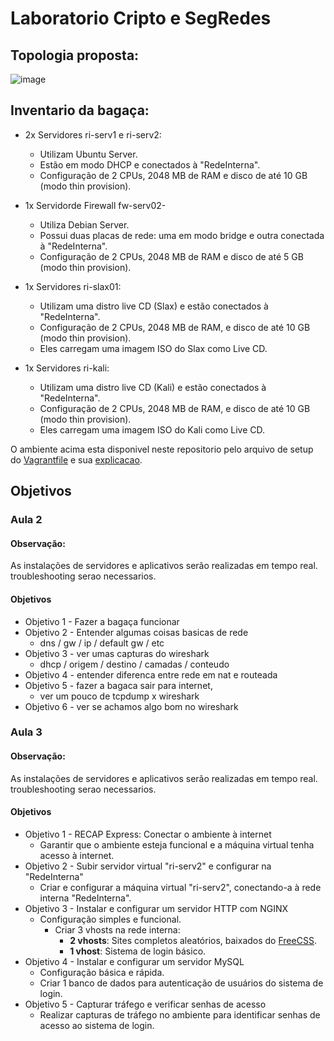# Laboratorio Cripto e SegRedes

## Topologia proposta:


![image](https://github.com/user-attachments/assets/b9e8eaf9-08f3-473d-af7f-0d912504aa99)


## Inventario da bagaça:

- 2x Servidores ri-serv1 e ri-serv2:
     - Utilizam Ubuntu Server.
     - Estão em modo DHCP e conectados à "RedeInterna".
     - Configuração de 2 CPUs, 2048 MB de RAM e disco de até 10 GB (modo thin provision).

- 1x Servidorde Firewall fw-serv02-
     - Utiliza Debian Server.
     - Possui duas placas de rede: uma em modo bridge e outra conectada à "RedeInterna".
     -  Configuração de 2 CPUs, 2048 MB de RAM e disco de até 5 GB (modo thin provision).

- 1x Servidores ri-slax01:
     - Utilizam uma distro live CD (Slax) e estão conectados à "RedeInterna".
     - Configuração de 2 CPUs, 2048 MB de RAM, e disco de até 10 GB (modo thin provision).
     - Eles carregam uma imagem ISO do Slax como Live CD.

- 1x Servidores ri-kali:
     - Utilizam uma distro live CD (Kali) e estão conectados à "RedeInterna".
     - Configuração de 2 CPUs, 2048 MB de RAM, e disco de até 10 GB (modo thin provision).
     - Eles carregam uma imagem ISO do Kali como Live CD.

O ambiente acima esta disponivel neste repositorio pelo arquivo de setup do [Vagrantfile](https://raw.githubusercontent.com/charles-josiah/Aulas/refs/heads/master/2024-Lab-Cripto-e-SegRedes/Vagrantfile) e sua [explicacao](https://github.com/charles-josiah/Aulas/blob/master/2024-Lab-Cripto-e-SegRedes/vagrantfile.md).


## Objetivos 

### Aula 2
#### Observação:
As instalações de servidores e aplicativos serão realizadas em tempo real. troubleshooting serao necessarios.
#### Objetivos
- Objetivo 1 - Fazer a bagaça funcionar
- Objetivo 2 - Entender algumas coisas basicas de rede
    - dns / gw / ip / default gw / etc
- Objetivo 3 - ver umas capturas do wireshark
    - dhcp / origem / destino / camadas / conteudo
- Objetivo 4 - entender diferenca entre rede em nat e routeada
- Objetivo 5 - fazer a bagaca sair para internet, 
    - ver um pouco de tcpdump x wireshark
- Objetivo 6 - ver se achamos algo bom no wireshark
### Aula 3
#### Observação:
As instalações de servidores e aplicativos serão realizadas em tempo real. troubleshooting serao necessarios.
#### Objetivos
- Objetivo 1 - RECAP Express: Conectar o ambiente à internet
  - Garantir que o ambiente esteja funcional e a máquina virtual tenha acesso à internet.
- Objetivo 2 - Subir servidor virtual "ri-serv2" e configurar na "RedeInterna"
  - Criar e configurar a máquina virtual "ri-serv2", conectando-a à rede interna "RedeInterna".
- Objetivo 3 - Instalar e configurar um servidor HTTP com NGINX
  - Configuração simples e funcional.
    - Criar 3 vhosts na rede interna:
      - **2 vhosts**: Sites completos aleatórios, baixados do [FreeCSS](https://www.free-css.com/free-css-templates).
      - **1 vhost**: Sistema de login básico.
- Objetivo 4 - Instalar e configurar um servidor MySQL
  - Configuração básica e rápida.
  - Criar 1 banco de dados para autenticação de usuários do sistema de login.
- Objetivo 5 - Capturar tráfego e verificar senhas de acesso
  - Realizar capturas de tráfego no ambiente para identificar senhas de acesso ao sistema de login.



